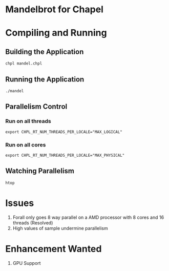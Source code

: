 # Mandelbrot for Chapel

# Compiling and Running 
## Building the Application
```
chpl mandel.chpl
```
## Running the Application
```
./mandel
```
## Parallelism Control
### Run on all threads
```
export CHPL_RT_NUM_THREADS_PER_LOCALE="MAX_LOGICAL"
```
### Run on all cores 
```
export CHPL_RT_NUM_THREADS_PER_LOCALE="MAX_PHYSICAL"
```

## Watching Parallelism
```
htop
```

# Issues
1) Forall only goes 8 way parallel on a AMD processor with 8 cores and 16 threads (Resolved)
2) High values of sample undermine parallelism

# Enhancement Wanted
1) GPU Support
